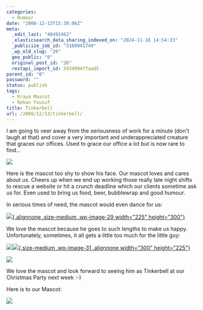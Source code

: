 ```yaml
---
categories:
  - Humour
date: "2008-12-13T15:30:06Z"
meta:
  _edit_last: "48492462"
  _elasticsearch_data_sharing_indexed_on: "2024-11-18 14:54:33"
  _publicize_job_id: "5180941749"
  _wp_old_slug: "26"
  geo_public: "0"
  original_post_id: "26"
  restapi_import_id: 591d994f7aad5
parent_id: "0"
password: ""
status: publish
tags:
  - Kraya Mascot
  - Rehan Yousuf
title: Tinkerbell
url: /2008/12/13/tinkerbell/
---
```


I am going to veer away from the seriousness of work for a minute (don\'t laugh
at that) and cover a very important and underappreciated creature that graces
our offices. Used to grace our office a lot but is now rare to find\...

[![](%7B%7Bsite.baseurl%7D%7D/assets/2008/12/the-mascot-225x300.png)](http://drone-ah.com/files/2008/12/the-mascot.png)

Here is the mascot too shy to show his face. Our mascot loves and cares about
us. Cheers up when we end up working those really late night shifts to rescue a
website or hit a crunch deadline which our clients sometime ask us for. Even
used to bring us food, beer, bubblewrap and good humour.

In serious times of need, the mascot would even dance for us:

[![](%7B%7Bsite.baseurl%7D%7D/assets/2008/12/dancing-mascot-225x300.png){.alignnone .size-medium .wp-image-29 width="225" height="300"}](http://drone-ah.com/files/2008/12/dancing-mascot.png)

We love the mascot because he goes to such lengths to make us happy.
Unfortunately, sometimes, it all gets a little too much for the little guy:

[![](%7B%7Bsite.baseurl%7D%7D/assets/2008/12/too-much-300x225.png)](http://drone-ah.com/files/2008/12/too-much.png)[![](%7B%7Bsite.baseurl%7D%7D/assets/2008/12/too-much-2-300x225.png){.size-medium .wp-image-31 .alignnone width="300" height="225"}](http://drone-ah.com/files/2008/12/too-much-2.png)

[![](%7B%7Bsite.baseurl%7D%7D/assets/2008/12/too-much-3-300x225.png)](http://drone-ah.com/files/2008/12/too-much-3.png)

We love the mascot and look forward to seeing him as Tinkerbell at our Christmas
Party next week :-)

Here is to our Mascot:

[![](%7B%7Bsite.baseurl%7D%7D/assets/2008/12/to-the-mascot-262x300.png)](http://drone-ah.com/files/2008/12/to-the-mascot.png)
